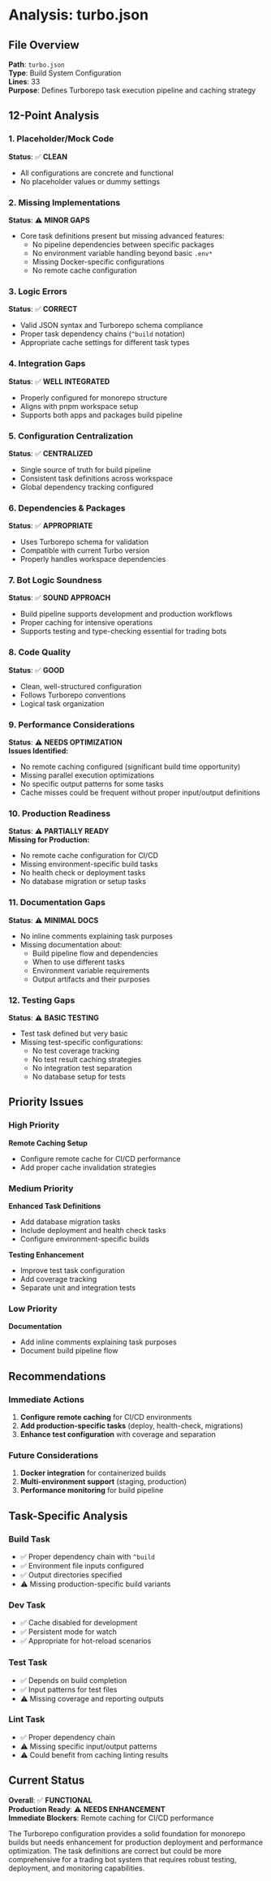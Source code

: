 # Analysis: turbo.json

## File Overview
**Path**: `turbo.json`  
**Type**: Build System Configuration  
**Lines**: 33  
**Purpose**: Defines Turborepo task execution pipeline and caching strategy  

## 12-Point Analysis

### 1. Placeholder/Mock Code
**Status**: ✅ **CLEAN**  
- All configurations are concrete and functional
- No placeholder values or dummy settings

### 2. Missing Implementations
**Status**: ⚠️ **MINOR GAPS**  
- Core task definitions present but missing advanced features:
  - No pipeline dependencies between specific packages
  - No environment variable handling beyond basic `.env*` 
  - Missing Docker-specific configurations
  - No remote cache configuration

### 3. Logic Errors
**Status**: ✅ **CORRECT**  
- Valid JSON syntax and Turborepo schema compliance
- Proper task dependency chains (`^build` notation)
- Appropriate cache settings for different task types

### 4. Integration Gaps
**Status**: ✅ **WELL INTEGRATED**  
- Properly configured for monorepo structure
- Aligns with pnpm workspace setup
- Supports both apps and packages build pipeline

### 5. Configuration Centralization
**Status**: ✅ **CENTRALIZED**  
- Single source of truth for build pipeline
- Consistent task definitions across workspace
- Global dependency tracking configured

### 6. Dependencies & Packages
**Status**: ✅ **APPROPRIATE**  
- Uses Turborepo schema for validation
- Compatible with current Turbo version
- Properly handles workspace dependencies

### 7. Bot Logic Soundness
**Status**: ✅ **SOUND APPROACH**  
- Build pipeline supports development and production workflows
- Proper caching for intensive operations
- Supports testing and type-checking essential for trading bots

### 8. Code Quality
**Status**: ✅ **GOOD**  
- Clean, well-structured configuration
- Follows Turborepo conventions
- Logical task organization

### 9. Performance Considerations
**Status**: ⚠️ **NEEDS OPTIMIZATION**  
**Issues Identified:**
- No remote caching configured (significant build time opportunity)
- Missing parallel execution optimizations
- No specific output patterns for some tasks
- Cache misses could be frequent without proper input/output definitions

### 10. Production Readiness
**Status**: ⚠️ **PARTIALLY READY**  
**Missing for Production:**
- No remote cache configuration for CI/CD
- Missing environment-specific build tasks
- No health check or deployment tasks
- No database migration or setup tasks

### 11. Documentation Gaps
**Status**: ⚠️ **MINIMAL DOCS**  
- No inline comments explaining task purposes
- Missing documentation about:
  - Build pipeline flow and dependencies
  - When to use different tasks
  - Environment variable requirements
  - Output artifacts and their purposes

### 12. Testing Gaps
**Status**: ⚠️ **BASIC TESTING**  
- Test task defined but very basic
- Missing test-specific configurations:
  - No test coverage tracking
  - No test result caching strategies
  - No integration test separation
  - No database setup for tests

## Priority Issues

### High Priority
**Remote Caching Setup**
- Configure remote cache for CI/CD performance
- Add proper cache invalidation strategies

### Medium Priority
**Enhanced Task Definitions**
- Add database migration tasks
- Include deployment and health check tasks
- Configure environment-specific builds

**Testing Enhancement**
- Improve test task configuration
- Add coverage tracking
- Separate unit and integration tests

### Low Priority
**Documentation**
- Add inline comments explaining task purposes
- Document build pipeline flow

## Recommendations

### Immediate Actions
1. **Configure remote caching** for CI/CD environments
2. **Add production-specific tasks** (deploy, health-check, migrations)
3. **Enhance test configuration** with coverage and separation

### Future Considerations
1. **Docker integration** for containerized builds
2. **Multi-environment support** (staging, production)
3. **Performance monitoring** for build pipeline

## Task-Specific Analysis

### Build Task
- ✅ Proper dependency chain with `^build`
- ✅ Environment file inputs configured
- ✅ Output directories specified
- ⚠️ Missing production-specific build variants

### Dev Task
- ✅ Cache disabled for development
- ✅ Persistent mode for watch
- ✅ Appropriate for hot-reload scenarios

### Test Task
- ✅ Depends on build completion
- ✅ Input patterns for test files
- ⚠️ Missing coverage and reporting outputs

### Lint Task
- ✅ Proper dependency chain
- ⚠️ Missing specific input/output patterns
- ⚠️ Could benefit from caching linting results

## Current Status
**Overall**: ✅ **FUNCTIONAL**  
**Production Ready**: ⚠️ **NEEDS ENHANCEMENT**  
**Immediate Blockers**: Remote caching for CI/CD performance  

The Turborepo configuration provides a solid foundation for monorepo builds but needs enhancement for production deployment and performance optimization. The task definitions are correct but could be more comprehensive for a trading bot system that requires robust testing, deployment, and monitoring capabilities.